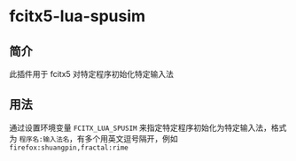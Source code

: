 # fcitx5-lua-spusim

## 简介
此插件用于 fcitx5 对特定程序初始化特定输入法

## 用法
通过设置环境变量 `FCITX_LUA_SPUSIM` 来指定特定程序初始化为特定输入法，格式为 `程序名:输入法名`，有多个用英文逗号隔开，例如`firefox:shuangpin,fractal:rime`

